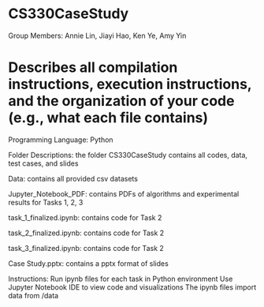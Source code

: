 # CS330CaseStudy

Group Members: Annie Lin, Jiayi Hao, Ken Ye, Amy Yin

# Describes all compilation instructions, execution instructions, and the organization of your code (e.g., what each file contains)

Programming Language: Python

Folder Descriptions: the folder CS330CaseStudy contains all codes, data, test cases, and slides

Data: contains all provided csv datasets

Jupyter_Notebook_PDF: contains PDFs of algorithms and experimental results for Tasks 1, 2, 3 

task_1_finalized.ipynb: contains code for Task 2

task_2_finalized.ipynb: contains code for Task 2

task_3_finalized.ipynb: contains code for Task 2

Case Study.pptx: contains a pptx format of slides

Instructions:
Run ipynb files for each task in Python environment
Use Jupyter Notebook IDE to view code and visualizations
The ipynb files import data from /data 
